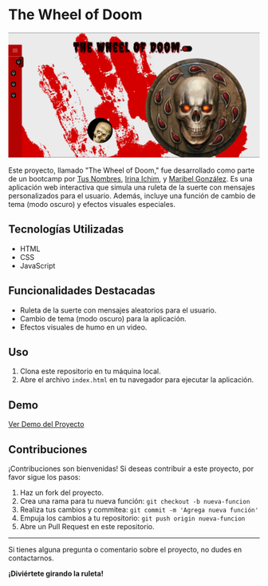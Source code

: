 # The Wheel of Doom

![Captura de Pantalla del Proyecto](img/proyectobootcamp.png)

Este proyecto, llamado "The Wheel of Doom," fue desarrollado como parte de un bootcamp por [Tus Nombres](https://github.com/Irina-Ichim), [Irina Ichim](https://github.com/ikramadam), y [Maribel González](https://github.com/mari19-83). Es una aplicación web interactiva que simula una ruleta de la suerte con mensajes personalizados para el usuario. Además, incluye una función de cambio de tema (modo oscuro) y efectos visuales especiales.

## Tecnologías Utilizadas

- HTML
- CSS
- JavaScript

## Funcionalidades Destacadas

- Ruleta de la suerte con mensajes aleatorios para el usuario.
- Cambio de tema (modo oscuro) para la aplicación.
- Efectos visuales de humo en un video.

## Uso

1. Clona este repositorio en tu máquina local.
2. Abre el archivo `index.html` en tu navegador para ejecutar la aplicación.

## Demo

[Ver Demo del Proyecto](Video/videoreadme.mp4)

## Contribuciones

¡Contribuciones son bienvenidas! Si deseas contribuir a este proyecto, por favor sigue los pasos:

1. Haz un fork del proyecto.
2. Crea una rama para tu nueva función: `git checkout -b nueva-funcion`
3. Realiza tus cambios y commitea: `git commit -m 'Agrega nueva función'`
4. Empuja los cambios a tu repositorio: `git push origin nueva-funcion`
5. Abre un Pull Request en este repositorio.

---
Si tienes alguna pregunta o comentario sobre el proyecto, no dudes en contactarnos.

**¡Diviértete girando la ruleta!**
